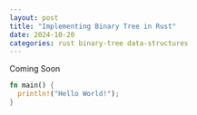 ```yaml
---
layout: post
title: "Implementing Binary Tree in Rust"
date: 2024-10-20
categories: rust binary-tree data-structures
---
```


Coming Soon

```rust
fn main() {
  println!("Hello World!");
}
```